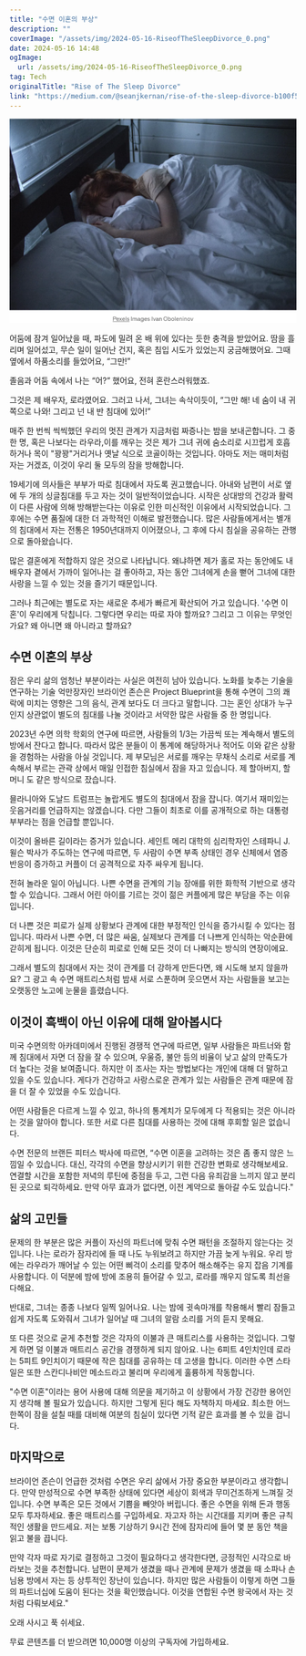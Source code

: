 ```yaml
---
title: "수면 이혼의 부상"
description: ""
coverImage: "/assets/img/2024-05-16-RiseofTheSleepDivorce_0.png"
date: 2024-05-16 14:48
ogImage: 
  url: /assets/img/2024-05-16-RiseofTheSleepDivorce_0.png
tag: Tech
originalTitle: "Rise of The Sleep Divorce"
link: "https://medium.com/@seanjkernan/rise-of-the-sleep-divorce-b100f5a0ea57"
---
```




![Image](/assets/img/2024-05-16-RiseofTheSleepDivorce_0.png)

어둠에 잠겨 일어났을 때, 파도에 밀려 온 배 위에 있다는 듯한 충격을 받았어요. 땀을 흘리며 일어섰고, 무슨 일이 일어난 건지, 혹은 침입 시도가 있었는지 궁금해했어요. 그때 옆에서 하품소리를 들었어요, “그만!”

졸음과 어둠 속에서 나는 “어?” 했어요, 전혀 혼란스러워했죠.

그것은 제 배우자, 로라였어요. 그러고 나서, 그녀는 속삭이듯이, “그만 해! 네 숨이 내 귀 쪽으로 나와! 그리고 넌 내 반 침대에 있어!”


<div class="content-ad"></div>

매주 한 번씩 씩씩했던 우리의 멋진 관계가 지금처럼 짜증나는 밤을 보내곤합니다. 그 중 한 명, 혹은 나보다는 라우라,이를 깨우는 것은 제가 그녀 귀에 숨소리로 시끄럽게 호흡하거나 목이 "꽝꽝"거리거나 옛날 식으로 코골이하는 것입니다. 아마도 저는 매미처럼 자는 거겠죠, 이것이 우리 둘 모두의 잠을 방해합니다.

19세기에 의사들은 부부가 따로 침대에서 자도록 권고했습니다. 아내와 남편이 서로 옆에 두 개의 싱글침대를 두고 자는 것이 일반적이었습니다. 시작은 상대방의 건강과 활력이 다른 사람에 의해 방해받는다는 이유로 인한 미신적인 이유에서 시작되었습니다. 그 후에는 수면 품질에 대한 더 과학적인 이해로 발전했습니다. 많은 사람들에게서는 별개의 침대에서 자는 전통은 1950년대까지 이어졌으나, 그 후에 다시 침실을 공유하는 관행으로 돌아왔습니다.

많은 결혼에게 적합하지 않은 것으로 나타납니다. 왜냐하면 제가 홀로 자는 동안에도 내 배우자 곁에서 가까이 일어나는 걸 좋아하고, 자는 동안 그녀에게 손을 뻗어 그녀에 대한 사랑을 느낄 수 있는 것을 즐기기 때문입니다.

그러나 최근에는 별도로 자는 새로운 추세가 빠르게 확산되어 가고 있습니다. '수면 이혼'이 우리에게 닥칩니다. 그렇다면 우리는 따로 자야 할까요? 그리고 그 이유는 무엇인가요? 왜 아니면 왜 아니라고 할까요?

<div class="content-ad"></div>

## 수면 이혼의 부상

잠은 우리 삶의 엄청난 부분이라는 사실은 여전히 남아 있습니다. 노화를 늦추는 기술을 연구하는 기술 억만장자인 브라이언 존슨은 Project Blueprint을 통해 수면이 그의 쾌락에 미치는 영향은 그의 음식, 관계 보다도 더 크다고 말합니다. 그는 혼인 상대가 누구인지 상관없이 별도의 침대를 나눌 것이라고 서약한 많은 사람들 중 한 명입니다.

2023년 수면 의학 학회의 연구에 따르면, 사람들의 1/3는 가끔씩 또는 계속해서 별도의 방에서 잔다고 합니다. 따라서 많은 분들이 이 통계에 해당하거나 적어도 이와 같은 상황을 경험하는 사람을 아실 것입니다. 제 부모님은 서로를 깨우는 무채식 소리로 서로를 계속해서 부르는 관곽 상에서 매일 인접한 침실에서 잠을 자고 있습니다. 제 할아버지, 할머니 도 같은 방식으로 잤습니다.

믈라니아와 도날드 트럼프는 놀랍게도 별도의 침대에서 잠을 잡니다. 여기서 재미있는 웃음거리를 언급하지는 않겠습니다. 다만 그들이 최초로 이를 공개적으로 하는 대통령 부부라는 점을 언급할 뿐입니다.

<div class="content-ad"></div>

이것이 올바른 길이라는 증거가 있습니다. 세인트 메리 대학의 심리학자인 스테파니 J. 윌슨 박사가 주도하는 연구에 따르면, 두 사람이 수면 부족 상태인 경우 신체에서 염증 반응이 증가하고 커플이 더 공격적으로 자주 싸우게 됩니다.

전혀 놀라운 일이 아닙니다. 나쁜 수면을 관계의 기능 장애를 위한 화학적 기반으로 생각할 수 있습니다. 그래서 어린 아이를 기르는 것이 젊은 커플에게 많은 부담을 주는 이유입니다.

더 나쁜 것은 피로가 실제 상황보다 관계에 대한 부정적인 인식을 증가시킬 수 있다는 점입니다. 따라서 나쁜 수면, 더 많은 싸움, 실제보다 관계를 더 나쁘게 인식하는 악순환에 갇히게 됩니다. 이것은 단순히 피로로 인해 모든 것이 더 나빠지는 방식의 연장이에요.

그래서 별도의 침대에서 자는 것이 관계를 더 강하게 만든다면, 왜 시도해 보지 않을까요? 그 광고 속 수면 매트리스처럼 밤새 서로 스푼하며 웃으면서 자는 사람들을 보고는 오랫동안 노고에 눈물을 흘렸습니다.

<div class="content-ad"></div>

## 이것이 흑백이 아닌 이유에 대해 알아봅시다

미국 수면의학 아카데미에서 진행된 경쟁적 연구에 따르면, 일부 사람들은 파트너와 함께 침대에서 자면 더 잠을 잘 수 있으며, 우울증, 불안 등의 비율이 낮고 삶의 만족도가 더 높다는 것을 보여줍니다. 하지만 이 조사는 자는 방법보다는 개인에 대해 더 말하고 있을 수도 있습니다. 게다가 건강하고 사랑스로운 관계가 있는 사람들은 관계 때문에 잠을 더 잘 수 있었을 수도 있습니다.

어떤 사람들은 다르게 느낄 수 있고, 하나의 통계치가 모두에게 다 적용되는 것은 아니라는 것을 알아야 합니다. 또한 서로 다른 침대를 사용하는 것에 대해 후회할 일은 없습니다.

수면 전문의 브랜든 피터스 박사에 따르면, “수면 이혼을 고려하는 것은 좀 좋지 않은 느낌일 수 있습니다. 대신, 각각의 수면을 향상시키기 위한 건강한 변화로 생각해보세요. 연결할 시간을 포함한 저녁의 루틴에 중점을 두고, 그런 다음 유죄감을 느끼지 않고 분리된 곳으로 퇴각하세요. 만약 아무 효과가 없다면, 이전 계약으로 돌아갈 수도 있습니다."

<div class="content-ad"></div>

## 삶의 고민들

문제의 한 부분은 많은 커플이 자신의 파트너에 맞춰 수면 패턴을 조절하지 않는다는 것입니다. 나는 로라가 잠자리에 들 때 나도 누워보려고 하지만 가끔 늦게 누워요. 우리 방에는 라우라가 깨어날 수 있는 어떤 삐걱이 소리를 맞추어 해소해주는 유지 잡음 기계를 사용합니다. 이 덕분에 밤에 방에 조용히 들어갈 수 있고, 로라를 깨우지 않도록 최선을 다해요.

반대로, 그녀는 종종 나보다 일찍 일어나요. 나는 밤에 귓속마개를 착용해서 빨리 잠들고 쉽게 자도록 도와줘서 그녀가 일어날 때 그녀의 알람 소리를 거의 듣지 못해요.

또 다른 것으로 굳게 추천할 것은 각자의 이불과 큰 매트리스를 사용하는 것입니다. 그렇게 하면 덜 이불과 매트리스 공간을 경쟁하게 되지 않아요. 나는 6피트 4인치인데 로라는 5피트 9인치이기 때문에 작은 침대를 공유하는 데 고생을 합니다. 이러한 수면 스타일은 또한 스칸디나비안 메소드라고 불리며 우리에게 훌륭하게 작동합니다.

<div class="content-ad"></div>

"수면 이혼"이라는 용어 사용에 대해 의문을 제기하고 이 상황에서 가장 건강한 용어인지 생각해 볼 필요가 있습니다. 하지만 그렇게 된다 해도 자책하지 마세요. 최소한 어느 한쪽이 잠을 설칠 때를 대비해 여분의 침실이 있다면 기적 같은 효과를 볼 수 있을 겁니다.

## 마지막으로

브라이언 존슨이 언급한 것처럼 수면은 우리 삶에서 가장 중요한 부분이라고 생각합니다. 만약 만성적으로 수면 부족한 상태에 있다면 세상이 회색과 무미건조하게 느껴질 것입니다. 수면 부족은 모든 것에서 기쁨을 빼앗아 버립니다. 좋은 수면을 위해 돈과 행동 모두 투자하세요. 좋은 매트리스를 구입하세요. 자고자 하는 시간대를 지키며 좋은 규칙적인 생활을 만드세요. 저는 보통 기상하기 9시간 전에 잠자리에 들어 몇 분 동안 책을 읽고 불을 끕니다.

만약 각자 따로 자기로 결정하고 그것이 필요하다고 생각한다면, 긍정적인 시각으로 바라보는 것을 추천합니다. 남편이 문제가 생겼을 때나 관계에 문제가 생겼을 때 소파나 손님용 방에서 자는 등 상투적인 장난이 있습니다. 하지만 많은 사람들이 이렇게 하면 그들의 파트너십에 도움이 된다는 것을 확인했습니다. 이것을 연합된 수면 왕국에서 자는 것처럼 다뤄보세요."

<div class="content-ad"></div>

오래 사시고 푹 쉬세요.

무료 콘텐츠를 더 받으려면 10,000명 이상의 구독자에 가입하세요.